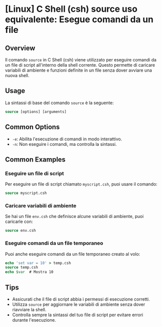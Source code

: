 # [Linux] C Shell (csh) source uso equivalente: Esegue comandi da un file

## Overview
Il comando `source` in C Shell (csh) viene utilizzato per eseguire comandi da un file di script all'interno della shell corrente. Questo permette di caricare variabili di ambiente e funzioni definite in un file senza dover avviare una nuova shell.

## Usage
La sintassi di base del comando `source` è la seguente:

```csh
source [options] [arguments]
```

## Common Options
- `-e`: Abilita l'esecuzione di comandi in modo interattivo.
- `-n`: Non eseguire i comandi, ma controlla la sintassi.

## Common Examples

### Eseguire un file di script
Per eseguire un file di script chiamato `myscript.csh`, puoi usare il comando:

```csh
source myscript.csh
```

### Caricare variabili di ambiente
Se hai un file `env.csh` che definisce alcune variabili di ambiente, puoi caricarle con:

```csh
source env.csh
```

### Eseguire comandi da un file temporaneo
Puoi anche eseguire comandi da un file temporaneo creato al volo:

```csh
echo 'set var = 10' > temp.csh
source temp.csh
echo $var  # Mostra 10
```

## Tips
- Assicurati che il file di script abbia i permessi di esecuzione corretti.
- Utilizza `source` per aggiornare le variabili di ambiente senza dover riavviare la shell.
- Controlla sempre la sintassi del tuo file di script per evitare errori durante l'esecuzione.